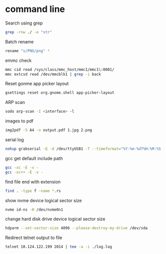 command line
============

Search using grep

```sh
grep -rnw ./ -e "str"
```

Batch rename

```sh
rename "s/PNG/png" *
```

emmc check

```sh
mmc cid read /sys/class/mmc_host/mmc1/mmc1\:0001/
mmc extcsd read /dev/mmcblk1 | grep -i back
```

Reset gonme app picker layout

```sh
gsettings reset org.gnome.shell app-picker-layout
```

ARP scan

```sh
sodo arp-scan -I <interface> -l
```

images to pdf

```sh
img2pdf -S A4 -o output.pdf 1.jpg 2.png
```

serial log

```sh
nohup grabserial -Q -d /dev/ttyUSB1 -T --timeformat="%Y-%m-%dT%H:%M:%S.%f" -o "~/Serial.%Y-%m-%dT%H:%M:%S.log" &
```

gcc get default include path

```sh
gcc -xc -E -v -
gcc -xc++ -E -v -
```

find file end with extension

```sh
find . -type f -name *.rs
```

show nvme device logical sector size

```sh
nvme id-ns -H /dev/nvme0n1
```

change hard disk drive device logical sector size

```sh
hdparm --set-sector-size 4096 --please-destroy-my-drive /dev/sda
```

Redirect telnet output to file

```sh
telnet 10.124.122.199 2014 | tee -a -i ./log.log
```
